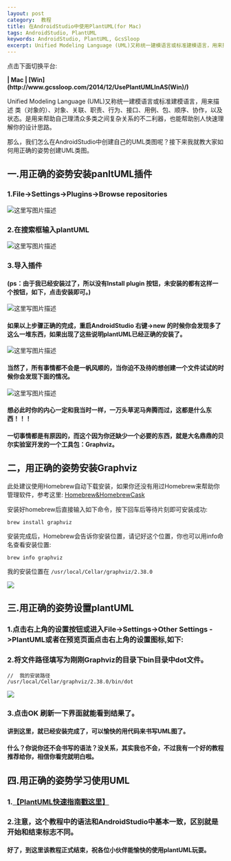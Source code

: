```yaml
---
layout: post
category:  教程
title: 在AndroidStudio中使用PlantUML(for Mac)
tags: AndroidStudio, PlantUML
keywords: AndroidStudio, PlantUML, GcsSloop
excerpt: Unified Modeling Language (UML)又称统一建模语言或标准建模语言，用来描述 类（对象的）、对象、关联、职责、行为、接口、用例、包、顺序、协作，以及状态。是用来帮助自己理清众多类之间复杂关系的不二利器，也能帮助别人快速理解你的设计思路。
---
```


点击下面切换平台:

<strong>
| Mac
| [Win](http://www.gcssloop.com/2014/12/UsePlantUMLInAS(Win)/)
</strong>

Unified Modeling Language (UML)又称统一建模语言或标准建模语言，用来描述 类（对象的）、对象、关联、职责、行为、接口、用例、包、顺序、协作，以及状态。是用来帮助自己理清众多类之间复杂关系的不二利器，也能帮助别人快速理解你的设计思路。

那么，我们怎么在AndroidStudio中创建自己的UML类图呢？接下来我就教大家如何用正确的姿势创建UML类图。

## 一.用正确的姿势安装panltUML插件

### 1.File->Settings->Plugins->Browse repositories

![这里写图片描述](http://img.blog.csdn.net/20151130192101011)

### 2.在搜索框输入plantUML

![这里写图片描述](http://img.blog.csdn.net/20151130192547549)

### 3.导入插件

#### (ps：由于我已经安装过了，所以没有Install plugin 按钮，未安装的都有这样一个按钮，如下，点击安装即可。)

![这里写图片描述](http://img.blog.csdn.net/20151130192907006)

#### 如果以上步骤正确的完成，重启AndroidStudio 右键->new 的时候你会发现多了这么一堆东西，如果出现了这些说明plantUML已经正确的安装了。

![这里写图片描述](http://img.blog.csdn.net/20151130193249965)

#### 当然了，所有事情都不会是一帆风顺的，当你迫不及待的想创建一个文件试试的时候你会发现下面的情况。

![这里写图片描述](http://img.blog.csdn.net/20151130193752721)

#### 想必此时你的内心一定和我当时一样，一万头草泥马奔腾而过，这都是什么东西！！！

#### 一切事情都是有原因的，而这个因为你还缺少一个必要的东西，就是大名鼎鼎的贝尔实验室开发的一个工具包：Graphviz。

## 二，用正确的姿势安装Graphviz

此处建议使用Homebrew自动下载安装，如果你还没有用过Homebrew来帮助你管理软件，参考这里: [Homebrew&HomebrewCask](https://github.com/GcsSloop/MacDeveloper/blob/master/Tools/Homebrew.md)

安装好homebrew后直接输入如下命令，按下回车后等待片刻即可安装成功:

```
brew install graphviz
```

安装完成后，Homebrew会告诉你安装位置，请记好这个位置，你也可以用info命名查看安装位置:

```
brew info graphviz
```

我的安装位置在 `/usr/local/Cellar/graphviz/2.38.0`

![](http://ww2.sinaimg.cn/large/005Xtdi2gw1f6h4le3ao7j30fu0a6gol.jpg)


## 三.用正确的姿势设置plantUML

### 1.点击右上角的设置按钮或进入File->Settings->Other Settings ->PlantUML或者在预览页面点击右上角的设置图标,如下:

### 2.将文件路径填写为刚刚Graphviz的目录下bin目录中dot文件。

```
//  我的安装路径
/usr/local/Cellar/graphviz/2.38.0/bin/dot
```

![](http://ww3.sinaimg.cn/large/005Xtdi2gw1f6h4mbnnhsj30te0g676i.jpg)

### 3.点击OK 刷新一下界面就能看到结果了。

#### 讲到这里，就已经安装完成了，可以愉快的用代码来书写UML图了。

#### 什么？你说你还不会书写的语法？没关系，其实我也不会，不过我有一个好的教程推荐给你，相信你看完就明白啦。

## 四.用正确的姿势学习使用UML

### 1.[【PlantUML快速指南戳这里】](http://archive.3zso.com/archives/plantuml-quickstart.html)

### 2.注意，这个教程中的语法和AndroidStudio中基本一致，区别就是开始和结束标志不同。

#### 好了，到这里该教程正式结束，祝各位小伙伴能愉快的使用plantUML玩耍。



